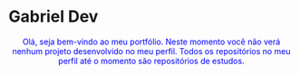 <h1>Gabriel Dev</h1>
  <p style="color:blue;text-align:center;">
  Olá, seja bem-vindo ao meu portfólio. 
  Neste momento você não verá nenhum projeto desenvolvido no meu perfil. Todos os repositórios no meu perfil até o momento são  repositórios de estudos.
</p>

</div>
